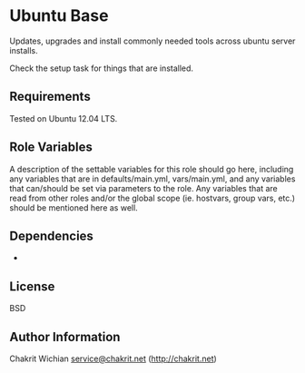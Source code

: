 Ubuntu Base
========

Updates, upgrades and install commonly needed tools across ubuntu server installs.

Check the setup task for things that are installed.

Requirements
------------

Tested on Ubuntu 12.04 LTS.

Role Variables
--------------

A description of the settable variables for this role should go here, including any
variables that are in defaults/main.yml, vars/main.yml, and any variables that can/should
be set via parameters to the role. Any variables that are read from other roles and/or the
global scope (ie. hostvars, group vars, etc.) should be mentioned here as well.

Dependencies
------------

-

License
-------

BSD

Author Information
------------------

Chakrit Wichian <service@chakrit.net> (http://chakrit.net)
